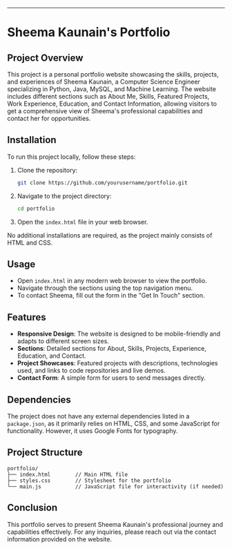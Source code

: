 

---

# Sheema Kaunain's Portfolio

## Project Overview

This project is a personal portfolio website showcasing the skills, projects, and experiences of Sheema Kaunain, a Computer Science Engineer specializing in Python, Java, MySQL, and Machine Learning. The website includes different sections such as About Me, Skills, Featured Projects, Work Experience, Education, and Contact Information, allowing visitors to get a comprehensive view of Sheema's professional capabilities and contact her for opportunities.

## Installation

To run this project locally, follow these steps:

1. Clone the repository:
   ```bash
   git clone https://github.com/yourusername/portfolio.git
   ```
2. Navigate to the project directory:
   ```bash
   cd portfolio
   ```
3. Open the `index.html` file in your web browser.

No additional installations are required, as the project mainly consists of HTML and CSS.

## Usage

- Open `index.html` in any modern web browser to view the portfolio.
- Navigate through the sections using the top navigation menu.
- To contact Sheema, fill out the form in the "Get In Touch" section.

## Features

- **Responsive Design**: The website is designed to be mobile-friendly and adapts to different screen sizes.
- **Sections**: Detailed sections for About, Skills, Projects, Experience, Education, and Contact.
- **Project Showcases**: Featured projects with descriptions, technologies used, and links to code repositories and live demos.
- **Contact Form**: A simple form for users to send messages directly.

## Dependencies

The project does not have any external dependencies listed in a `package.json`, as it primarily relies on HTML, CSS, and some JavaScript for functionality. However, it uses Google Fonts for typography.

## Project Structure

```plaintext
portfolio/
├── index.html        // Main HTML file
├── styles.css        // Stylesheet for the portfolio
└── main.js           // JavaScript file for interactivity (if needed)
```

## Conclusion

This portfolio serves to present Sheema Kaunain's professional journey and capabilities effectively. For any inquiries, please reach out via the contact information provided on the website.
